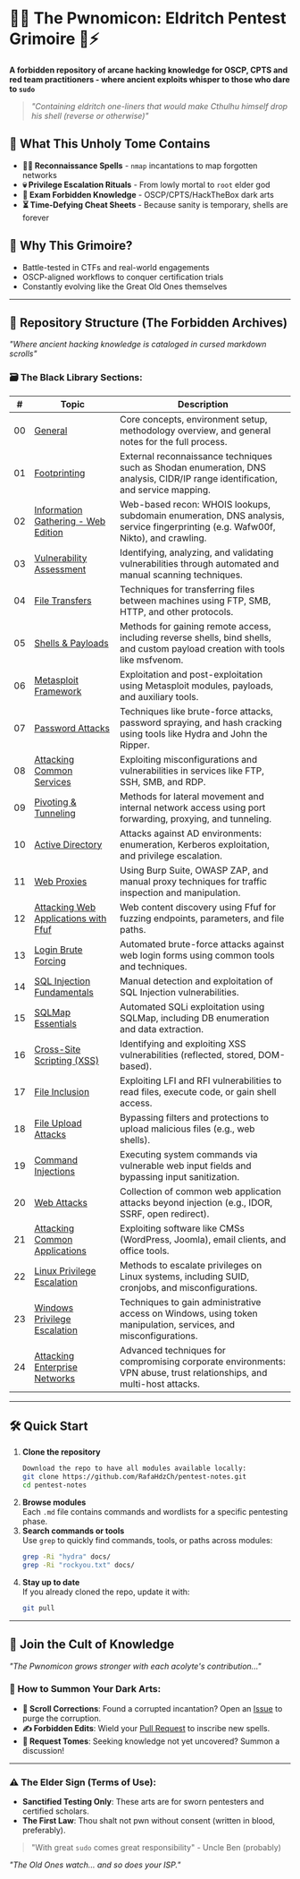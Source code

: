 # 📜🐙 The Pwnomicon: Eldritch Pentest Grimoire 🐙⚡  
**A forbidden repository of arcane hacking knowledge for OSCP, CPTS and red team practitioners - where ancient exploits whisper to those who dare to `sudo`**  

> *"Containing eldritch one-liners that would make Cthulhu himself drop his shell (reverse or otherwise)"*  

## 🔮 What This Unholy Tome Contains  
- **🕵️‍♂️ Reconnaissance Spells** - `nmap` incantations to map forgotten networks  
- **💀 Privilege Escalation Rituals** - From lowly mortal to `root` elder god  
- **📜 Exam Forbidden Knowledge** - OSCP/CPTS/HackTheBox dark arts  
- **⏳ Time-Defying Cheat Sheets** - Because sanity is temporary, shells are forever  

## 🌌 Why This Grimoire?
- Battle-tested in CTFs and real-world engagements
- OSCP-aligned workflows to conquer certification trials
- Constantly evolving like the Great Old Ones themselves

---

## 📂 Repository Structure (The Forbidden Archives)  
*"Where ancient hacking knowledge is cataloged in cursed markdown scrolls"*  

### 🗃️ The Black Library Sections:

| #  | Topic | Description |  
|----|-------|-------------|  
| 00 | [General](./docs/00-general.md) | Core concepts, environment setup, methodology overview, and general notes for the full process. |  
| 01 | [Footprinting](./docs/01-footprinting.md) | External reconnaissance techniques such as Shodan enumeration, DNS analysis, CIDR/IP range identification, and service mapping. |  
| 02 | [Information Gathering - Web Edition](./docs/02-information-gathering.md) | Web-based recon: WHOIS lookups, subdomain enumeration, DNS analysis, service fingerprinting (e.g. Wafw00f, Nikto), and crawling. |  
| 03 | [Vulnerability Assessment](./docs/03-vulnerability-assessment.md) | Identifying, analyzing, and validating vulnerabilities through automated and manual scanning techniques. |  
| 04 | [File Transfers](./docs/04-file-transfers.md) | Techniques for transferring files between machines using FTP, SMB, HTTP, and other protocols. |  
| 05 | [Shells & Payloads](./docs/05-shells-payloads.md) | Methods for gaining remote access, including reverse shells, bind shells, and custom payload creation with tools like msfvenom. |  
| 06 | [Metasploit Framework](./docs/06-metasploit-framework.md) | Exploitation and post-exploitation using Metasploit modules, payloads, and auxiliary tools. |  
| 07 | [Password Attacks](./docs/07-password-attacks.md) | Techniques like brute-force attacks, password spraying, and hash cracking using tools like Hydra and John the Ripper. |  
| 08 | [Attacking Common Services](./docs/08-common-services.md) | Exploiting misconfigurations and vulnerabilities in services like FTP, SSH, SMB, and RDP. |  
| 09 | [Pivoting & Tunneling](./docs/09-pivoting-tunneling.md) | Methods for lateral movement and internal network access using port forwarding, proxying, and tunneling. |  
| 10 | [Active Directory](./docs/10-active-directory.md) | Attacks against AD environments: enumeration, Kerberos exploitation, and privilege escalation. |  
| 11 | [Web Proxies](./docs/11-web-proxies.md) | Using Burp Suite, OWASP ZAP, and manual proxy techniques for traffic inspection and manipulation. |  
| 12 | [Attacking Web Applications with Ffuf](./docs/12-web-apps-ffuf.md) | Web content discovery using Ffuf for fuzzing endpoints, parameters, and file paths. |  
| 13 | [Login Brute Forcing](./docs/13-login-brute-forcing.md) | Automated brute-force attacks against web login forms using common tools and techniques. |  
| 14 | [SQL Injection Fundamentals](./docs/14-sql-injection-fundamentals.md) | Manual detection and exploitation of SQL Injection vulnerabilities. |  
| 15 | [SQLMap Essentials](./docs/15-sqlmap-essentials.md) | Automated SQLi exploitation using SQLMap, including DB enumeration and data extraction. |  
| 16 | [Cross-Site Scripting (XSS)](./docs/16-xss.md) | Identifying and exploiting XSS vulnerabilities (reflected, stored, DOM-based). |  
| 17 | [File Inclusion](./docs/17-file-inclusion.md) | Exploiting LFI and RFI vulnerabilities to read files, execute code, or gain shell access. |  
| 18 | [File Upload Attacks](./docs/18-file-upload-attacks.md) | Bypassing filters and protections to upload malicious files (e.g., web shells). |  
| 19 | [Command Injections](./docs/19-command-injections.md) | Executing system commands via vulnerable web input fields and bypassing input sanitization. |  
| 20 | [Web Attacks](./docs/20-web-attacks.md) | Collection of common web application attacks beyond injection (e.g., IDOR, SSRF, open redirect). |  
| 21 | [Attacking Common Applications](./docs/21-attacking-common-applications.md) | Exploiting software like CMSs (WordPress, Joomla), email clients, and office tools. |  
| 22 | [Linux Privilege Escalation](./docs/22-linux-privilege-escalation.md) | Methods to escalate privileges on Linux systems, including SUID, cronjobs, and misconfigurations. |  
| 23 | [Windows Privilege Escalation](./docs/23-windows-privilege-escalation.md) | Techniques to gain administrative access on Windows, using token manipulation, services, and misconfigurations. |  
| 24 | [Attacking Enterprise Networks](./docs/24-attacking-enterprise-networks.md) | Advanced techniques for compromising corporate environments: VPN abuse, trust relationships, and multi-host attacks. |

---

## 🛠️ Quick Start  

1. **Clone the repository**
   ```bash
   Download the repo to have all modules available locally:  
   git clone https://github.com/RafaHdzCh/pentest-notes.git  
   cd pentest-notes
   ```
2. **Browse modules**  
   Each `.md` file contains commands and wordlists for a specific pentesting phase.
3. **Search commands or tools**  
   Use `grep` to quickly find commands, tools, or paths across modules:
   ```bash 
   grep -Ri "hydra" docs/  
   grep -Ri "rockyou.txt" docs/
   ```
4. **Stay up to date**  
   If you already cloned the repo, update it with:
   ```bash 
   git pull
   ```

---

## 📜 Join the Cult of Knowledge  
*"The Pwnomicon grows stronger with each acolyte's contribution..."*  

### 🔮 How to Summon Your Dark Arts:  
- **📜 Scroll Corrections**: Found a corrupted incantation? Open an [Issue](https://github.com/RafaHdzCh/Pwnomicon/issues) to purge the corruption.  
- **✍️ Forbidden Edits**: Wield your [Pull Request](https://github.com/RafaHdzCh/Pwnomicon/pulls) to inscribe new spells.  
- **🌌 Request Tomes**: Seeking knowledge not yet uncovered? Summon a discussion!  

---

### ⚠️ The Elder Sign (Terms of Use):  
- **Sanctified Testing Only**: These arts are for sworn pentesters and certified scholars.  
- **The First Law**: Thou shalt not pwn without consent (written in blood, preferably).  

> "With great `sudo` comes great responsibility" - Uncle Ben (probably)  

*"The Old Ones watch... and so does your ISP."*  
